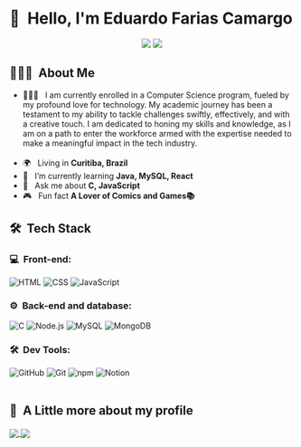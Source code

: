 <h1>👋 &nbsp;Hello, I'm Eduardo Farias Camargo</h1>
<p align="center">
<a href="https://www.instagram.com/dudu__farias_/"><img src="https://img.shields.io/badge/-@dudu__farias__-E4405F?style=flat-square&logo=Instagram&logoColor=white"/></a>
<a href="mailto:edu.farias.camargo@gmail.com"><img src="https://img.shields.io/badge/-edu.farias.camargo@gmail.com-D14836?style=flat-square&logo=Gmail&logoColor=white"/></a>

</p>

<h2> 👨🏻‍💻 &nbsp;About Me </h2>

- 👨🏻‍💻 &nbsp; I am currently enrolled in a Computer Science program, fueled by my profound love for technology. My academic journey has been a testament to my ability to tackle challenges swiftly, effectively, and with a creative touch. I am dedicated to honing my skills and knowledge, as I am on a path to enter the workforce armed with the expertise needed to make a meaningful impact in the tech industry.
  <br><br>
- 🌍 &nbsp; Living in **Curitiba, Brazil**
- 🚀 &nbsp; I’m currently learning **Java, MySQL, React**
- 💬 &nbsp; Ask me about **C, JavaScript**
- 🎮 &nbsp; Fun fact **A Lover of Comics and Games📚**

<h2> 🛠 &nbsp;Tech Stack</h2>
<h3>💻 &nbsp;Front-end:</h3>

![HTML](https://img.shields.io/badge/-HTML-333333?style=flat&logo=HTML5)
![CSS](https://img.shields.io/badge/-CSS-333333?style=flat&logo=CSS3&logoColor=1572B6)
![JavaScript](https://img.shields.io/badge/-JavaScript-333333?style=flat&logo=javascript)

<h3>⚙️ &nbsp;Back-end and database:</h3>

![C](https://img.shields.io/badge/-C-333333?style=flat&logo=c)
![Node.js](https://img.shields.io/badge/-Node.js-333333?style=flat&logo=node.js)
![MySQL](https://img.shields.io/badge/-MySQL-333333?style=flat&logo=mysql)
![MongoDB](https://img.shields.io/badge/-MongoDB-333333?style=flat&logo=mongodb)

<h3>🛠 &nbsp;Dev Tools:</h3>

![GitHub](https://img.shields.io/badge/-GitHub-333333?style=flat&logo=github)
![Git](https://img.shields.io/badge/-Git-333333?style=flat&logo=git)
![npm](https://img.shields.io/badge/-npm-333333?style=flat&logo=npm)
![Notion](https://img.shields.io/badge/-Notion-333333?style=flat&logo=notion)
<br><br>

<h2>🚀 &nbsp;A Little more about my profile</h2>

<a href="https://github.com/duducamargo/convoychat">
  <img align="center" src="https://github-readme-stats.vercel.app/api/top-langs/?username=duducamargo&layout=compact&hide_border=true&count_private=true&hide=vue,html,hcl,Dockerfile,CMake,Makefile&theme=dracula" />
</a>

<a href="https://github.com/duducamargo/github-readme-stats">
  <img align="center" src="https://github-readme-stats.vercel.app/api?username=duducamargo&show_icons=true&hide_border=true&count_private=true&include_all_commits=true&theme=dracula" />
</a>

